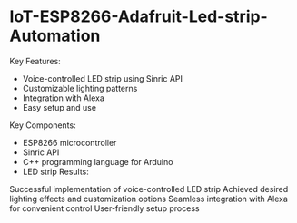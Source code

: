 # IoT-ESP8266-Adafruit-Led-strip-Automation

Key Features:

- Voice-controlled LED strip using Sinric API
- Customizable lighting patterns
- Integration with Alexa
- Easy setup and use

Key Components:

- ESP8266 microcontroller
- Sinric API
- C++ programming language for Arduino
- LED strip
Results:

Successful implementation of voice-controlled LED strip
Achieved desired lighting effects and customization options
Seamless integration with Alexa for convenient control
User-friendly setup process
